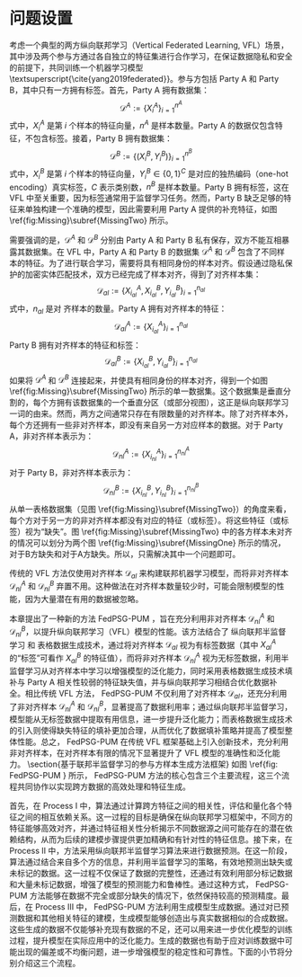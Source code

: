 # 问题设置

考虑一个典型的两方纵向联邦学习（Vertical Federated Learning, VFL）场景，其中涉及两个参与方通过各自独立的特征集进行合作学习，在保证数据隐私和安全的前提下，共同训练一个机器学习模型\textsuperscript{\cite{yang2019federated}}。参与方包括 Party A 和 Party B，其中只有一方拥有标签。首先，Party A 拥有数据集：
$$
	\mathcal{D}^A := \{X^A_i\}_{i=1}^{n^A}
$$
式中，$X^A_i$ 是第 $i$ 个样本的特征向量，$n^A$ 是样本数量。Party A 的数据仅包含特征，不包含标签。接着，Party B 拥有数据集：
$$
	\mathcal{D}^B := \{(X^B_i, Y^B_i)\}_{i=1}^{n^B}
$$
式中，$X^B_i$ 是第 $i$ 个样本的特征向量，$Y^B_i \in \{0,1\}^C$ 是对应的独热编码（one-hot encoding）真实标签，$C$ 表示类别数，$n^B$ 是样本数量。Party B 拥有标签，这在 VFL 中至关重要，因为标签通常用于监督学习任务。然而，Party B 缺乏足够的特征来单独构建一个准确的模型，因此需要利用 Party A 提供的补充特征，如图 \ref{fig:Missing}\subref{MissingTwo} 所示。

需要强调的是，$\mathcal{D}^A$ 和 $\mathcal{D}^B$ 分别由 Party A 和 Party B 私有保存，双方不能互相暴露其数据集。在 VFL 中，Party A 和 Party B 的数据集 $\mathcal{D}^A$ 和 $\mathcal{D}^B$ 包含了不同样本的特征。为了进行联合学习，需要将具有相同身份的样本对齐。假设通过隐私保护的加密实体匹配技术，双方已经完成了样本对齐，得到了对齐样本集：
$$
\mathcal{D}_{al} := \{X^A_{i_{al}}, X^B_{i_{al}}, Y^B_{i_{al}}\}_{i=1}^{n_{al}}
$$
式中，$n_{al}$ 是对 齐样本的数量。Party A 拥有对齐样本的特征：
$$
\mathcal{D}^A_{al} := \{X^A_{i_{al}}\}_{i=1}^{n_{al}}
$$
Party B 拥有对齐样本的特征和标签：
$$
\mathcal{D}^B_{al} := \{X^B_{i_{al}}, Y^B_{i_{al}}\}_{i=1}^{n_{al}}
$$
如果将 $\mathcal{D}^A$ 和 $\mathcal{D}^B$ 连接起来，并使具有相同身份的样本对齐，得到一个如图 \ref{fig:Missing}\subref{MissingTwo} 所示的单一数据集。这个数据集是垂直分割的，每个方拥有该数据集的一个垂直分区（或部分视图），这正是纵向联邦学习一词的由来。然而，两方之间通常只存在有限数量的对齐样本。除了对齐样本外，每个方还拥有一些非对齐样本，即没有来自另一方对应样本的数据。对于 Party A，非对齐样本表示为：
$$
\mathcal{D}^A_{nl} := \{X^A_{i_{nl}}\}_{i=1}^{n^A_{nl}}
$$
对于 Party B，非对齐样本表示为：
$$
\mathcal{D}^B_{nl} := \{X^B_{i_{nl}}, Y^B_{i_{nl}}\}_{i=1}^{n^B_{nl}}
$$
从单一表格数据集（见图 \ref{fig:Missing}\subref{MissingTwo}）的角度来看，每个方对于另一方的非对齐样本都没有对应的特征（或标签）。将这些特征（或标签）视为“缺失”。图 \ref{fig:Missing}\subref{MissingTwo} 中的各方样本未对齐的情况可以划分为两个图 \ref{fig:Missing}\subref{MissingOne} 所示的情况，对于B方缺失和对于A方缺失。所以，只需解决其中一个问题即可。

传统的 VFL 方法仅使用对齐样本 $\mathcal{D}_{al}$ 来构建联邦机器学习模型，而将非对齐样本 $\mathcal{D}^A_{nl}$ 和 $\mathcal{D}^B_{nl}$ 弃置不用。这种做法在对齐样本数量较少时，可能会限制模型的性能，因为大量潜在有用的数据被忽略。

本章提出了一种新的方法  FedPSG-PUM ，旨在充分利用非对齐样本 $\mathcal{D}^A_{nl}$ 和 $\mathcal{D}^B_{nl}$，以提升纵向联邦学习（VFL）模型的性能。该方法结合了 纵向联邦半监督学习 和 表格数据生成技术，通过将对齐样本 $\mathcal{D}_{al}$ 视为有标签数据（其中 $X^A_{al}$ 的“标签”可看作 $X^B_{al}$ 的特征值），而将非对齐样本 $\mathcal{D}^A_{nl}$ 视为无标签数据，利用半监督学习从对齐样本中学习以增强模型的泛化能力，同时采用表格数据生成技术填补与 Party A 相关性较弱的特征缺失值，并与纵向联邦学习相结合优化数据补全。相比传统 VFL 方法， FedPSG-PUM  不仅利用了对齐样本 $\mathcal{D}_{al}$，还充分利用了非对齐样本 $\mathcal{D}^A_{nl}$ 和 $\mathcal{D}^B_{nl}$，显著提高了数据利用率；通过纵向联邦半监督学习，模型能从无标签数据中提取有用信息，进一步提升泛化能力；而表格数据生成技术的引入则使得缺失特征的填补更加合理，从而优化了数据填补策略并提高了模型整体性能。总之， FedPSG-PUM  在传统 VFL 框架基础上引入创新技术，充分利用非对齐样本，在对齐样本有限的情况下显著提升了 VFL 模型的准确性和泛化能力。
\section{基于联邦半监督学习的参与方样本生成方法框架}
如图 \ref{fig: FedPSG-PUM } 所示， FedPSG-PUM  方法的核心包含三个主要流程，这三个流程共同协作以实现跨方数据的高效处理和特征生成。

首先，在 Process I 中，算法通过计算跨方特征之间的相关性，评估和量化各个特征之间的相互依赖关系。这一过程的目标是确保在纵向联邦学习框架中，不同方的特征能够高效对齐，并通过特征相关性分析揭示不同数据源之间可能存在的潜在依赖结构，从而为后续的建模步骤提供更加精确和有针对性的特征信息。接下来，在 Process II 中，方法采用纵向联邦半监督学习算法来进行数据预测。在这一阶段，算法通过结合来自多个方的信息，并利用半监督学习的策略，有效地预测出缺失或未标记的数据。这一过程不仅保证了数据的完整性，还通过有效利用部分标记数据和大量未标记数据，增强了模型的预测能力和鲁棒性。通过这种方式， FedPSG-PUM  方法能够在数据不完全或部分缺失的情况下，依然保持较高的预测精度。最后，在 Process III 中， FedPSG-PUM  方法利用生成模型生成数据。通过对已预测数据和其他相关特征的建模，生成模型能够创造出与真实数据相似的合成数据。这些生成的数据不仅能够补充现有数据的不足，还可以用来进一步优化模型的训练过程，提升模型在实际应用中的泛化能力。生成的数据也有助于应对训练数据中可能出现的偏差或不均衡问题，进一步增强模型的稳定性和可靠性。下面的小节将分别介绍这三个流程。